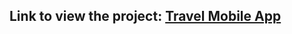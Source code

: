 ## Link to view the project: [Travel Mobile App](https://www.figma.com/design/U2hakWrjhRVDGZ2t74JjpG/Travel-app?node-id=0-1&t=3ZqJetV6xvBS2Ccb-1)
